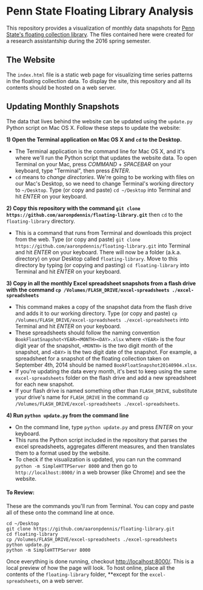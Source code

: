 # Penn State Floating Library Analysis

This repository provides a visualization of monthly data snapshots for [Penn State's floating collection library](https://www.libraries.psu.edu/psul/access/floatingcollection.html). The files contained here were created for a research assistantship during the 2016 spring semester.

## The Website

The `index.html` file is a static web page for visualizing time series patterns in the floating collection data. To display the site, this repository and all its contents should be hosted on a web server.

## Updating Monthly Snapshots

The data that lives behind the website can be updated using the `update.py` Python script on Mac OS X. Follow these steps to update the website:

**1) Open the Terminal application on Mac OS X and `cd` to the Desktop.**
- The Terminal application is the command line for Mac OS X, and it's where we'll run the Python script that updates the website data. To open Terminal on your Mac, press *COMMAND* + *SPACEBAR* on your keyboard, type "Terminal", then press *ENTER*.
- `cd` means to *change directories*. We're going to be working with files on our Mac's Desktop, so we need to change Terminal's working directory to `~/Desktop`. Type (or copy and paste) `cd ~/Desktop` into Terminal and hit *ENTER* on your keyboard.

**2) Copy this repository with the command `git clone https://github.com/aaronpdennis/floating-library.git`** then `cd` to the `floating-library` directory.
- This is a command that runs from Terminal and downloads this project from the web. Type (or copy and paste) `git clone https://github.com/aaronpdennis/floating-library.git` into Terminal and hit *ENTER* on your keyboard. There will now be a folder (a.k.a. directory) on your Desktop called `floating-library`. Move to this directory by typing (or copying and pasting) `cd floating-library` into Terminal and hit *ENTER* on your keyboard.

**3) Copy in all the monthly Excel spreadsheet snapshots from a flash drive with the command `cp /Volumes/FLASH_DRIVE/excel-spreadsheets ./excel-spreadsheets`**
- This command makes a copy of the snapshot data from the flash drive and adds it to our working directory. Type (or copy and paste) `cp /Volumes/FLASH_DRIVE/excel-spreadsheets ./excel-spreadsheets` into Terminal and hit *ENTER* on your keyboard.
- These spreadsheets should follow the naming convention `BookFloatSnapshot<YEAR><MONTH><DAY>.xlsx` where `<YEAR>` is the four digit year of the snapshot, `<MONTH>` is the two digit month of the snapshot, and `<DAY>` is the two digit date of the snapshot. For example, a spreadsheet for a snapshot of the floating collection taken on September 4th, 2014 should be named `BookFloatSnapshot20140904.xlsx`.
- If you're updating the data every month, it's best to keep using the same `excel-spreadsheets` folder on the flash drive and add a new spreadsheet for each new snapshot.
- If your flash drive is named something other than `FLASH_DRIVE`, substitute your drive's name for `FLASH_DRIVE` in the command `cp /Volumes/FLASH_DRIVE/excel-spreadsheets ./excel-spreadsheets`.

**4) Run `python update.py` from the command line**
- On the command line, type `python update.py` and press *ENTER* on your keyboard.
- This runs the Python script included in the repository that parses the excel spreadsheets, aggregates different measures, and then translates them to a format used by the website.
- To check if the visualization is updated, you can run the command `python -m SimpleHTTPServer 8000` and then go to `http://localhost:8000/` in a web browser (like Chrome) and see the website.

#### To Review:

These are the commands you'll run from Terminal. You can copy and paste all of these onto the command line at once.

```
cd ~/Desktop
git clone https://github.com/aaronpdennis/floating-library.git
cd floating-library
cp /Volumes/FLASH_DRIVE/excel-spreadsheets ./excel-spreadsheets
python update.py
python -m SimpleHTTPServer 8000

```

Once everything is done running, checkout [http://localhost:8000/](http://localhost:8000/). This is a local preview of how the page will look. To host online, place all the contents of the `floating-library` folder, **except for the `excel-spreadsheets`, on a web server.
